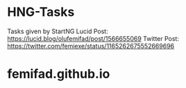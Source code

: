 # HNG-Tasks
Tasks given by StartNG Lucid Post: https://lucid.blog/olufemifad/post/1566655069
Twitter Post: https://twitter.com/femiexe/status/1165262675552669696
# femifad.github.io
